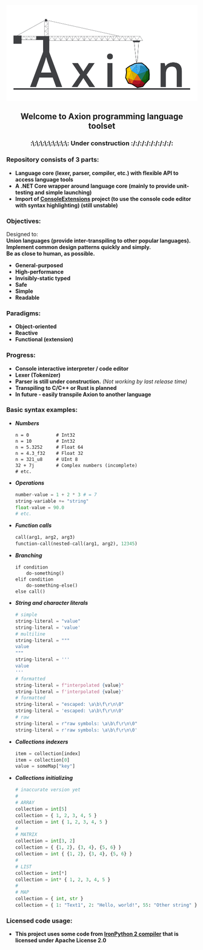 <img align="center" src="Other/Axion_Mini.png" />

<h2 align="center">Welcome to Axion programming language toolset</h2>
<h3 align="center">:\:\:\:\:\:\:\:\:\: Under construction :/:/:/:/:/:/:/:/:/:</h3>

### Repository consists of 3 parts:

- **Language core (lexer, parser, compiler, etc.) with flexible API to access language tools**
- **A .NET Core wrapper around language core (mainly to provide unit-testing and simple launching)**
- **Import of [ConsoleExtensions](https://github.com/F1uctus/ConsoleExtensions) project (to use the console code editor with syntax highlighting) (still unstable)**

### Objectives:

Designed to: <br/>
**Union languages (provide inter-transpiling to other popular languages).** <br/>
**Implement common design patterns quickly and simply.** <br/>
**Be as close to human, as possible.**

- **General-purposed**
- **High-performance**
- **Invisibly-static typed**
- **Safe**
- **Simple**
- **Readable**

### Paradigms:

- **Object-oriented**
- **Reactive**
- **Functional (extension)**

### Progress:

- **Console interactive interpreter / code editor**
- **Lexer (Tokenizer)**
- **Parser is still under construction.**
	*(Not working by last release time)*
- **Transpiling to C/C++ or Rust is planned**
- **In future - easily transpile Axion to another language**
	
### Basic syntax examples:

- ***Numbers***
	```crystal
	n = 0          # Int32
	n = 10         # Int32
	n = 5.3252     # Float 64
	n = 4.3_f32    # Float 32
	n = 321_u8     # UInt 8
	32 + 7j        # Complex numbers (incomplete)
	# etc.
	```

- ***Operations***
	```python
	number-value = 1 + 2 * 3 # = 7
	string-variable += "string"
	float-value = 90.0
	# etc.
	```
- ***Function calls***
	```clojure
	call(arg1, arg2, arg3)
	function-call(nested-call(arg1, arg2), 12345)
	```
- ***Branching***
	```
	if condition
		do-something()
	elif condition
		do-something-else()
	else call()
	```
- ***String and character literals***
	```python
	# simple
	string-literal = "value"
	string-literal = 'value'
	# multiline
	string-literal = """
	value
	"""
	string-literal = '''
	value
	'''
	# formatted
	string-literal = f"interpolated {value}"
	string-literal = f'interpolated {value}'
	# formatted
	string-literal = "escaped: \a\b\f\r\n\0"
	string-literal = 'escaped: \a\b\f\r\n\0'
	# raw
	string-literal = r"raw symbols: \a\b\f\r\n\0"
	string-literal = r'raw symbols: \a\b\f\r\n\0'
	```
- ***Collections indexers***
	```python
	item = collection[index]
	item = collection[0]
	value = someMap["key"]
	```
- ***Collections initializing***
	```python
	# inaccurate version yet
	#
	# ARRAY
	collection = int[5]
	collection = { 1, 2, 3, 4, 5 }
	collection = int { 1, 2, 3, 4, 5 }
	#
	# MATRIX
	collection = int[3, 2]
	collection = { {1, 2}, {3, 4}, {5, 6} }
	collection = int { {1, 2}, {3, 4}, {5, 6} }
	#
	# LIST
	collection = int[*]
	collection = int* { 1, 2, 3, 4, 5 }
	#
	# MAP
	collection = { int, str }
	collection = { 1: "Text1", 2: "Hello, world!", 55: "Other string" }
	```

### Licensed code usage:

- **This project uses some code from [IronPython 2 compiler](https://github.com/IronLanguages/ironpython2)
   that is licensed under Apache License 2.0**
